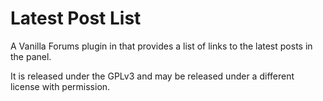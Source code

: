 Latest Post List
================

A Vanilla Forums plugin in that provides a list of links to the latest posts in the panel.

It is released under the GPLv3 and may be released under a different license with permission.